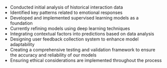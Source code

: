 - Conducted initial analysis of historical interaction data
- Identified key patterns related to emotional responses
- Developed and implemented supervised learning models as a foundation
- Currently refining models using deep learning techniques
- Integrating contextual factors into predictions based on data analysis
- Designing user feedback collection system to enhance model adaptability
- Creating a comprehensive testing and validation framework to ensure the accuracy and reliability of our models
- Ensuring ethical considerations are implemented throughout the process